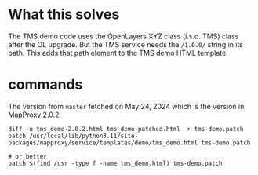 # What this solves
The TMS demo code uses the OpenLayers XYZ class (i.s.o. TMS) class after the OL upgrade.
But the TMS service needs the `/1.0.0/` string in its path.
This adds that path element to the TMS demo HTML template.

# commands

The version from `master` fetched on May 24, 2024 which is the version in MapProxy 2.0.2.

``` 
diff -u tms_demo-2.0.2.html tms_demo-patched.html  > tms-demo.patch
patch /usr/local/lib/python3.11/site-packages/mapproxy/service/templates/demo/tms_demo.html tms-demo.patch

# or better
patch $(find /usr -type f -name tms_demo.html) tms-demo.patch
```